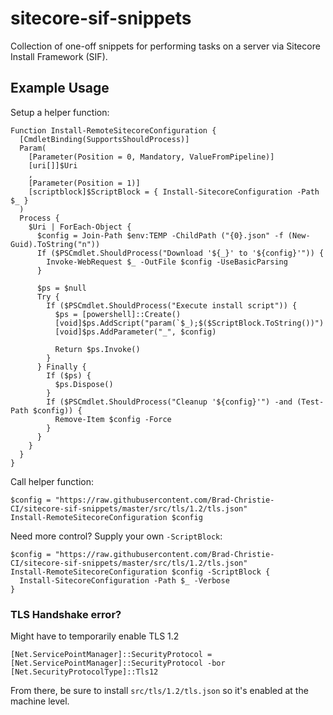 # sitecore-sif-snippets
Collection of one-off snippets for performing tasks on a server via Sitecore Install Framework (SIF).

## Example Usage

Setup a helper function:

```
Function Install-RemoteSitecoreConfiguration {
  [CmdletBinding(SupportsShouldProcess)]
  Param(
    [Parameter(Position = 0, Mandatory, ValueFromPipeline)]
    [uri[]]$Uri
    ,
    [Parameter(Position = 1)]
    [scriptblock]$ScriptBlock = { Install-SitecoreConfiguration -Path $_ }
  )
  Process {
    $Uri | ForEach-Object {
      $config = Join-Path $env:TEMP -ChildPath ("{0}.json" -f (New-Guid).ToString("n"))
      If ($PSCmdlet.ShouldProcess("Download '${_}' to '${config}'")) {
        Invoke-WebRequest $_ -OutFile $config -UseBasicParsing
      }

      $ps = $null
      Try {
        If ($PSCmdlet.ShouldProcess("Execute install script")) {
          $ps = [powershell]::Create()
          [void]$ps.AddScript("param(`$_);$($ScriptBlock.ToString())")
          [void]$ps.AddParameter("_", $config)

          Return $ps.Invoke()
        }
      } Finally {
        If ($ps) {
          $ps.Dispose()
        }
        If ($PSCmdlet.ShouldProcess("Cleanup '${config}'") -and (Test-Path $config)) {
          Remove-Item $config -Force
        }
      }
    }
  }
}
```

Call helper function:

```
$config = "https://raw.githubusercontent.com/Brad-Christie-CI/sitecore-sif-snippets/master/src/tls/1.2/tls.json"
Install-RemoteSitecoreConfiguration $config
```

Need more control? Supply your own `-ScriptBlock`:

```
$config = "https://raw.githubusercontent.com/Brad-Christie-CI/sitecore-sif-snippets/master/src/tls/1.2/tls.json"
Install-RemoteSitecoreConfiguration $config -ScriptBlock {
  Install-SitecoreConfiguration -Path $_ -Verbose 
}
```

### TLS Handshake error?

Might have to temporarily enable TLS 1.2

```
[Net.ServicePointManager]::SecurityProtocol = [Net.ServicePointManager]::SecurityProtocol -bor [Net.SecurityProtocolType]::Tls12
```

From there, be sure to install `src/tls/1.2/tls.json` so it's enabled at the machine level.